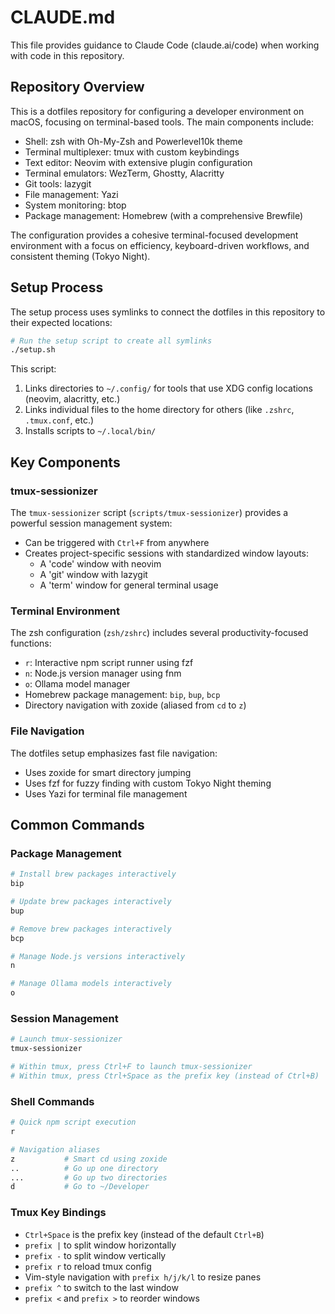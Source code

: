 # CLAUDE.md

This file provides guidance to Claude Code (claude.ai/code) when working with code in this repository.

## Repository Overview

This is a dotfiles repository for configuring a developer environment on macOS, focusing on terminal-based tools. The main components include:

- Shell: zsh with Oh-My-Zsh and Powerlevel10k theme
- Terminal multiplexer: tmux with custom keybindings
- Text editor: Neovim with extensive plugin configuration
- Terminal emulators: WezTerm, Ghostty, Alacritty
- Git tools: lazygit
- File management: Yazi
- System monitoring: btop
- Package management: Homebrew (with a comprehensive Brewfile)

The configuration provides a cohesive terminal-focused development environment with a focus on efficiency, keyboard-driven workflows, and consistent theming (Tokyo Night).

## Setup Process

The setup process uses symlinks to connect the dotfiles in this repository to their expected locations:

```bash
# Run the setup script to create all symlinks
./setup.sh
```

This script:
1. Links directories to `~/.config/` for tools that use XDG config locations (neovim, alacritty, etc.)
2. Links individual files to the home directory for others (like `.zshrc`, `.tmux.conf`, etc.)
3. Installs scripts to `~/.local/bin/`

## Key Components

### tmux-sessionizer

The `tmux-sessionizer` script (`scripts/tmux-sessionizer`) provides a powerful session management system:

- Can be triggered with `Ctrl+F` from anywhere
- Creates project-specific sessions with standardized window layouts:
  - A 'code' window with neovim
  - A 'git' window with lazygit
  - A 'term' window for general terminal usage

### Terminal Environment

The zsh configuration (`zsh/zshrc`) includes several productivity-focused functions:

- `r`: Interactive npm script runner using fzf
- `n`: Node.js version manager using fnm
- `o`: Ollama model manager
- Homebrew package management: `bip`, `bup`, `bcp`
- Directory navigation with zoxide (aliased from `cd` to `z`)

### File Navigation

The dotfiles setup emphasizes fast file navigation:
- Uses zoxide for smart directory jumping
- Uses fzf for fuzzy finding with custom Tokyo Night theming
- Uses Yazi for terminal file management

## Common Commands

### Package Management

```bash
# Install brew packages interactively
bip

# Update brew packages interactively
bup

# Remove brew packages interactively
bcp

# Manage Node.js versions interactively
n

# Manage Ollama models interactively
o
```

### Session Management

```bash
# Launch tmux-sessionizer
tmux-sessionizer

# Within tmux, press Ctrl+F to launch tmux-sessionizer
# Within tmux, press Ctrl+Space as the prefix key (instead of Ctrl+B)
```

### Shell Commands

```bash
# Quick npm script execution
r

# Navigation aliases
z           # Smart cd using zoxide
..          # Go up one directory
...         # Go up two directories
d           # Go to ~/Developer
```

### Tmux Key Bindings

- `Ctrl+Space` is the prefix key (instead of the default `Ctrl+B`)
- `prefix |` to split window horizontally
- `prefix -` to split window vertically
- `prefix r` to reload tmux config
- Vim-style navigation with `prefix h/j/k/l` to resize panes
- `prefix ^` to switch to the last window
- `prefix <` and `prefix >` to reorder windows